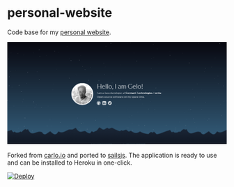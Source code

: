 # personal-website

Code base for my [personal website][website_url].

[![Screenshot][screenshot]][website_url]

Forked from [carlo.io](https://github.com/carloe/carlo.io) and ported to [sailsjs][sailsjs_url]. The application is ready to use and can be installed to Heroku in one-click.

[![Deploy][heroku_button]][heroku_deploy]

[website_url]: http://gelo.javonitalla.xyz/
[heroku_button]: https://www.herokucdn.com/deploy/button.png
[heroku_deploy]: https://heroku.com/deploy?template=https://github.com/gelojavonitalla/personal-website/tree/master
[screenshot]: https://raw.githubusercontent.com/gelojavonitalla/personal-website/master/assets/images/screenshot.png
[sailsjs_url]: http://sailsjs.org